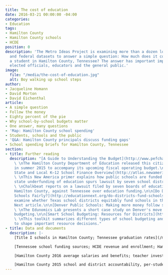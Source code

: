 ```yaml
---
title: The cost of education
date: 2016-03-21 00:00:00 -04:00
categories:
- Education
tags:
- Hamilton County
- Hamilton County schools
- HCDE
position: 0
description: 'The Metro Ideas Project is examining more than a dozen local, state
  and federal datasets to answer a simple question: How much does it cost to educate
  a student in Hamilton County, Tennessee? The answer has important implications for
  elected officials, educators and the general public.'
image:
  file: "/media/the-cost-of-education.jpg"
  alt: Boy walking up school steps
author:
- Jacqueline Homann
- David Morton
- David Eichenthal
article:
- A simple question
- Follow the money
- Eighty percent of the pie
- Why school-by-school budgets matter
- One answer, many questions
- 'Map: Hamilton County school spending'
- Students, schools and the public
- 'Q&A: Hamilton County principals discuss funding gaps'
- School spending briefs for Hamilton County, Tennessee
section:
- title: Further reading
  description: "[A Guide to Understanding the Budget](http://www.pefchattanooga.org/wp-content/uploads/2015/06/HCDE_budget-guide_051515.pdf)
    \ \nThe Hamilton County Department of Education released this citizen's guide
    in summer 2015 to accompany its upcoming fiscal operating budget.\n\n[Federal,
    State and Local K–12 School Finance Overview](http://atlas.newamerica.org/school-finance)
    \ \nThis New America primer explains how public schools are funded in the U.S.\n\n[Chronic
    state underfunding of education spurs lawsuit by seven school districts](http://tn.chalkbeat.org/2015/03/25/chronic-state-underfunding-of-education-spurs-lawsuit-by-seven-school-districts/#.VuGq_cdouEI)
    \ \nChalkbeat reports on a lawsuit filed by seven boards of education, including
    Hamilton County, against Tennessee over education funding.\n\n[Do Districts Fund
    Schools Fairly?](http://educationnext.org/do-districts-fund-schools-fairly/)  \nResearchers
    examine whether Texas school districts equitably fund schools in this Education
    Next article.\n\n[Denver Public Schools: Making more money follow students](http://www.crpe.org/sites/default/files/For%20folder%2014_EL_001_DPS_Case_Study_F-2.pdf)
    \ \nThe Edunomics Lab presents a short case study on Denver's move to student-based
    budgeting.\n\n[Smart School Budgeting: Resources for Districts](http://www.renniecenter.org/research/SmartSchoolBudgeting.pdf)
    \ \nThis toolkit summarizes different types of school budgeting and provides strategies
    to shape important resource decisions."
- title: Data and documents
  description: |-
    [Title I schools in Hamilton County; Tennessee graduation rates](/media/mip-data-a-simple-question.zip)

    [Tennessee school funding sources; HCDE revenue and enrollment; Hamilton County Commission discretionary funds](/media/mip-data-follow-the-money.zip)

    [Hamilton County 2016 average salaries and benefits; teacher investment index](/media/mip-data-eighty-percent-of-the-pie.zip)

    [Hamilton County 2015 school and district accountability, per-student spending, and achievement; 10-year spending in U.S., Tennessee and Hamilton County](/media/mip-data-one-answer-many-questions.zip)
---
```


